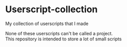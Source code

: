 # Userscript-collection
My collection of userscripts that I made

None of these userscripts can't be called a project.<br>
This repository is intended to store a lot of small scripts
